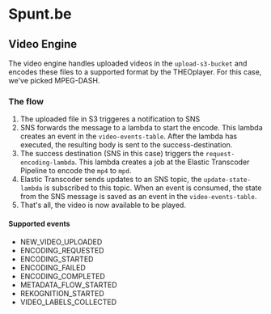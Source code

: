 # Spunt.be

## Video Engine
The video engine handles uploaded videos in the `upload-s3-bucket` and encodes these files to a supported format by the THEOplayer.
For this case, we've picked MPEG-DASH.
### The flow
1. The uploaded file in S3 triggeres a notification to SNS
2. SNS forwards the message to a lambda to start the encode. This lambda creates an event in the `video-events-table`. 
After the lambda has executed, the resulting body is sent to the success-destination.
3. The success destination (SNS in this case) triggers the `request-encoding-lambda`. This lambda creates a job at
the Elastic Transcoder Pipeline to encode the `mp4` to `mpd`.
4. Elastic Transcoder sends updates to an SNS topic, the `update-state-lambda` is subscribed to this topic. When an
event is consumed, the state from the SNS message is saved as an event in the `video-events-table`.
5. That's all, the video is now available to be played.
#### Supported events
- NEW_VIDEO_UPLOADED
- ENCODING_REQUESTED
- ENCODING_STARTED
- ENCODING_FAILED
- ENCODING_COMPLETED
- METADATA_FLOW_STARTED
- REKOGNITION_STARTED
- VIDEO_LABELS_COLLECTED
